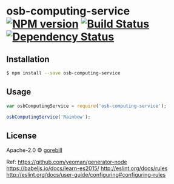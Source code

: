 # osb-computing-service [![NPM version][npm-image]][npm-url] [![Build Status][travis-image]][travis-url] [![Dependency Status][daviddm-image]][daviddm-url]
> 

## Installation

```sh
$ npm install --save osb-computing-service
```

## Usage

```js
var osbComputingService = require('osb-computing-service');

osbComputingService('Rainbow');
```
## License

Apache-2.0 © [gorebill]()


[npm-image]: https://badge.fury.io/js/osb-computing-service.svg
[npm-url]: https://npmjs.org/package/osb-computing-service
[travis-image]: https://travis-ci.org/gorebill@163.com/osb-computing-service.svg?branch=master
[travis-url]: https://travis-ci.org/gorebill@163.com/osb-computing-service
[daviddm-image]: https://david-dm.org/gorebill@163.com/osb-computing-service.svg?theme=shields.io
[daviddm-url]: https://david-dm.org/gorebill@163.com/osb-computing-service





Ref: 
https://github.com/yeoman/generator-node
https://babeljs.io/docs/learn-es2015/
http://eslint.org/docs/rules
http://eslint.org/docs/user-guide/configuring#configuring-rules










